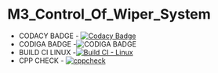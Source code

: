 # M3_Control_Of_Wiper_System

* CODACY BADGE - [![Codacy Badge](https://app.codacy.com/project/badge/Grade/00c746cb07df40cb93c49ed5e122af17)](https://www.codacy.com/gh/Abhishek-S-28/M3_STM32-Microcontroller-based-Wiper-System/dashboard?utm_source=github.com&amp;utm_medium=referral&amp;utm_content=Abhishek-S-28/M3_STM32-Microcontroller-based-Wiper-System&amp;utm_campaign=Badge_Grade)
* CODIGA BADGE -![CODIGA BADGE](https://api.codiga.io/project/33495/status/svg)
* BUILD CI LINUX -[![Build CI - Linux](https://github.com/Abhishek-S-28/M3_STM32-Microcontroller-based-Wiper-System/actions/workflows/c-cpp.yml/badge.svg)](https://github.com/Abhishek-S-28/M3_STM32-Microcontroller-based-Wiper-System/actions/workflows/c-cpp.yml)
* CPP CHECK - [![cppcheck](https://github.com/Abhishek-S-28/M3_STM32-Microcontroller-based-Wiper-System/actions/workflows/cpp.yml/badge.svg)](https://github.com/Abhishek-S-28/M3_STM32-Microcontroller-based-Wiper-System/actions/workflows/cpp.yml)
